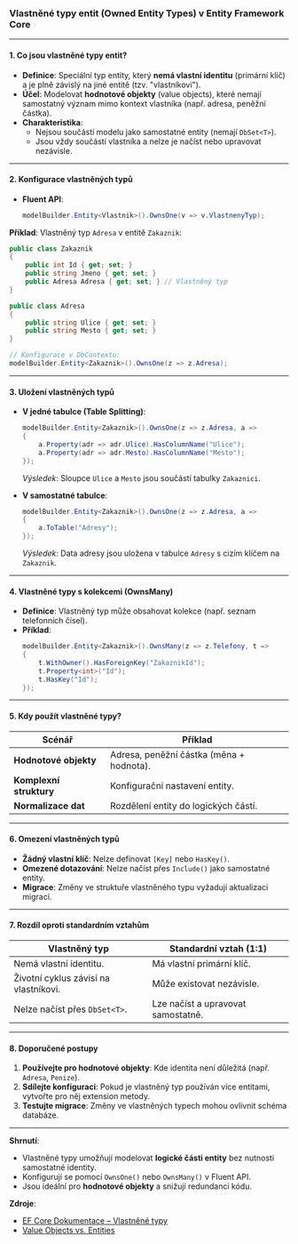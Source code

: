 
### Vlastněné typy entit (Owned Entity Types) v Entity Framework Core

---

#### **1. Co jsou vlastněné typy entit?**  

- **Definice**: Speciální typ entity, který **nemá vlastní identitu** (primární klíč) a je plně závislý na jiné entitě (tzv. "vlastníkovi").  
- **Účel**: Modelovat **hodnotové objekty** (value objects), které nemají samostatný význam mimo kontext vlastníka (např. adresa, peněžní částka).  
- **Charakteristika**:  
  - Nejsou součástí modelu jako samostatné entity (nemají `DbSet<T>`).  
  - Jsou vždy součástí vlastníka a nelze je načíst nebo upravovat nezávisle.  

---

#### **2. Konfigurace vlastněných typů**  

- **Fluent API**:  
  ```csharp  
  modelBuilder.Entity<Vlastnik>().OwnsOne(v => v.VlastnenyTyp);  
  ```  

**Příklad**: Vlastněný typ `Adresa` v entitě `Zakaznik`:  
```csharp  
public class Zakaznik  
{  
    public int Id { get; set; }  
    public string Jmeno { get; set; }  
    public Adresa Adresa { get; set; } // Vlastněný typ  
}  

public class Adresa  
{  
    public string Ulice { get; set; }  
    public string Mesto { get; set; }  
}  

// Konfigurace v DbContextu:  
modelBuilder.Entity<Zakaznik>().OwnsOne(z => z.Adresa);  
```  

---

#### **3. Uložení vlastněných typů**  

- **V jedné tabulce (Table Splitting)**:  
  ```csharp  
  modelBuilder.Entity<Zakaznik>().OwnsOne(z => z.Adresa, a =>  
  {  
      a.Property(adr => adr.Ulice).HasColumnName("Ulice");  
      a.Property(adr => adr.Mesto).HasColumnName("Mesto");  
  });  
  ```  
  *Výsledek*: Sloupce `Ulice` a `Mesto` jsou součástí tabulky `Zakaznici`.  

- **V samostatné tabulce**:  
  ```csharp  
  modelBuilder.Entity<Zakaznik>().OwnsOne(z => z.Adresa, a =>  
  {  
      a.ToTable("Adresy");  
  });  
  ```  
  *Výsledek*: Data adresy jsou uložena v tabulce `Adresy` s cizím klíčem na `Zakaznik`.  

---

#### **4. Vlastněné typy s kolekcemi (OwnsMany)**  

- **Definice**: Vlastněný typ může obsahovat kolekce (např. seznam telefonních čísel).  
- **Příklad**:  
  ```csharp  
  modelBuilder.Entity<Zakaznik>().OwnsMany(z => z.Telefony, t =>  
  {  
      t.WithOwner().HasForeignKey("ZakaznikId");  
      t.Property<int>("Id");  
      t.HasKey("Id");  
  });  
  ```  

---

#### **5. Kdy použít vlastněné typy?**  

| **Scénář**                | **Příklad**                          |  
|---------------------------|--------------------------------------|  
| **Hodnotové objekty**      | Adresa, peněžní částka (měna + hodnota). |  
| **Komplexní struktury**    | Konfigurační nastavení entity.        |  
| **Normalizace dat**        | Rozdělení entity do logických částí.  |  

---

#### **6. Omezení vlastněných typů**  

- **Žádný vlastní klíč**: Nelze definovat `[Key]` nebo `HasKey()`.  
- **Omezené dotazování**: Nelze načíst přes `Include()` jako samostatné entity.  
- **Migrace**: Změny ve struktuře vlastněného typu vyžadují aktualizaci migrací.  

---

#### **7. Rozdíl oproti standardním vztahům**  

| **Vlastněný typ**               | **Standardní vztah (1:1)**           |  
|---------------------------------|--------------------------------------|  
| Nemá vlastní identitu.          | Má vlastní primární klíč.            |  
| Životní cyklus závisí na vlastníkovi. | Může existovat nezávisle.           |  
| Nelze načíst přes `DbSet<T>`.   | Lze načíst a upravovat samostatně.   |  

---

#### **8. Doporučené postupy**  

1. **Používejte pro hodnotové objekty**: Kde identita není důležitá (např. `Adresa`, `Penize`).  
2. **Sdílejte konfiguraci**: Pokud je vlastněný typ používán více entitami, vytvořte pro něj extension metody.  
3. **Testujte migrace**: Změny ve vlastněných typech mohou ovlivnit schéma databáze.  

---

**Shrnutí**:  
- Vlastněné typy umožňují modelovat **logické části entity** bez nutnosti samostatné identity.  
- Konfigurují se pomocí `OwnsOne()` nebo `OwnsMany()` v Fluent API.  
- Jsou ideální pro **hodnotové objekty** a snižují redundanci kódu.  

**Zdroje**:  
- [EF Core Dokumentace – Vlastněné typy](https://learn.microsoft.com/en-us/ef/core/modeling/owned-entities)  
- [Value Objects vs. Entities](https://martinfowler.com/bliki/ValueObject.html)
